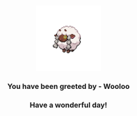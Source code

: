 <p align="center">
    <img src="https://raw.githubusercontent.com/PokeAPI/sprites/master/sprites/pokemon/831.png" width="150" height="150">
</p>
<h3 align="center">You have been greeted by - <b>Wooloo</b></h3>
<h3 align="center">Have a wonderful day!</h3>
